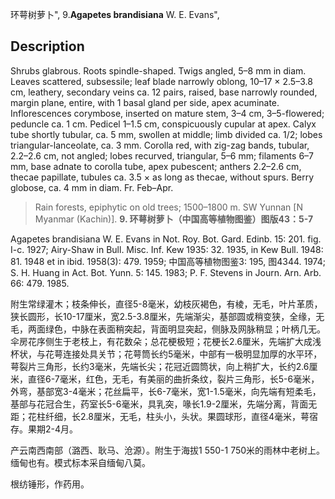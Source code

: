 环萼树萝卜",
9.**Agapetes brandisiana** W. E. Evans",

## Description
Shrubs glabrous. Roots spindle-shaped. Twigs angled, 5–8 mm in diam. Leaves scattered, subsessile; leaf blade narrowly oblong, 10–17 × 2.5–3.8 cm, leathery, secondary veins ca. 12 pairs, raised, base narrowly rounded, margin plane, entire, with 1 basal gland per side, apex acuminate. Inflorescences corymbose, inserted on mature stem, 3–4 cm, 3–5-flowered; peduncle ca. 1 cm. Pedicel 1–1.5 cm, conspicuously cupular at apex. Calyx tube shortly tubular, ca. 5 mm, swollen at middle; limb divided ca. 1/2; lobes triangular-lanceolate, ca. 3 mm. Corolla red, with zig-zag bands, tubular, 2.2–2.6 cm, not angled; lobes recurved, triangular, 5–6 mm; filaments 6–7 mm, base adnate to corolla tube, apex pubescent; anthers 2.2–2.6 cm, thecae papillate, tubules ca. 3.5 × as long as thecae, without spurs. Berry globose, ca. 4 mm in diam. Fr. Feb–Apr.

> Rain forests, epiphytic on old trees; 1500–1800 m. SW Yunnan [N Myanmar (Kachin)].
**9. 环萼树萝卜（中国高等植物图鉴）图版43：5-7**

Agapetes brandisiana W. E. Evans in Not. Roy. Bot. Gard. Edinb. 15: 201. fig. I-c. 1927; Airy-Shaw in Bull. Misc. Inf. Kew 1935: 32. 1935, in Kew Bull. 1948: 81. 1948 et in ibid. 1958(3): 479. 1959; 中国高等植物图鉴3: 195, 图4344. 1974; S. H. Huang in Act. Bot. Yunn. 5: 145. 1983; P. F. Stevens in Journ. Arn. Arb. 66: 479. 1985.

附生常绿灌木；枝条伸长，直径5-8毫米，幼枝灰褐色，有棱，无毛，叶片革质，狭长圆形，长10-17厘米，宽2.5-3.8厘米，先端渐尖，基部圆或稍变狭，全缘，无毛，两面绿色，中脉在表面稍突起，背面明显突起，侧脉及网脉稍显；叶柄几无。伞房花序侧生于老枝上，有花数朵；总花梗极短；花梗长2.6厘米，先端扩大成浅杯状，与花萼连接处具关节；花萼筒长约5毫米，中部有一极明显加厚的水平环，萼裂片三角形，长约3毫米，先端长尖；花冠近圆筒状，向上稍扩大，长约2.6厘米，直径6-7毫米，红色，无毛，有美丽的曲折条纹，裂片三角形，长5-6毫米，外弯，基部宽3-4毫米；花丝扁平，长6-7毫米，宽1-1.5毫米，向先端有短柔毛，基部与花冠合生，药室长5-6毫米，具乳突，喙长1.9-2厘米，先端分离，背面无距；花柱纤细，长2.8厘米，无毛，柱头小，头状。果圆球形，直径4毫米，萼宿存。果期2-4月。

产云南西南部（潞西、耿马、沧源）。附生于海拔1 550-1 750米的雨林中老树上。缅甸也有。模式标本采自缅甸八莫。

根纺锤形，作药用。
